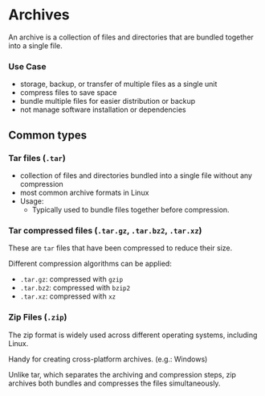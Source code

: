 # Archives

An archive is a collection of files and directories that are bundled together into a single file.

### Use Case

- storage, backup, or transfer of multiple files as a single unit
- compress files to save space
- bundle multiple files for easier distribution or backup
- not manage software installation or dependencies

## Common types

### Tar files (`.tar`)

- collection of files and directories bundled into a single file without any compression
- most common archive formats in Linux
- Usage:
  - Typically used to bundle files together before compression.

### Tar compressed files (`.tar.gz`, `.tar.bz2`, `.tar.xz`)

These are `tar` files that have been compressed to reduce their size.

Different compression algorithms can be applied:

- `.tar.gz`: compressed with `gzip`
- `.tar.bz2`: compressed with `bzip2`
- `.tar.xz`: compressed with `xz`

### Zip Files (`.zip`)

The zip format is widely used across different operating systems, including Linux.

Handy for creating cross-platform archives. (e.g.: Windows)

Unlike tar, which separates the archiving and compression steps, zip archives both bundles and compresses the files simultaneously.

